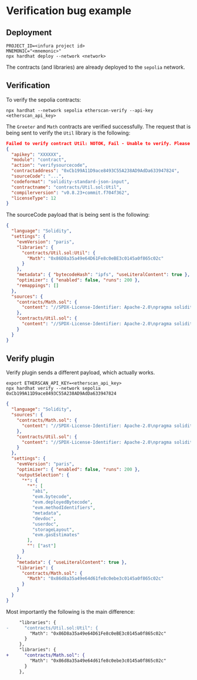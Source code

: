 # Verification bug example

## Deployment

```shell
PROJECT_ID=<infura project id>
MNEMONIC="<mnemonic>"
npx hardhat deploy --network <network>
```

The contracts (and libraries) are already deployed to the `sepolia` network.

## Verification

To verify the sepolia contracts:

```shell
npx hardhat --network sepolia etherscan-verify --api-key <etherscan_api_key>
```

The `Greeter` and `Math` contracts are verified successfully.
The request that is being sent to verify the `Util` library is the following:

```json
Failed to verify contract Util: NOTOK, Fail - Unable to verify. Please check for missing Library or invalid name (i.e names are case senstive). Library was required but suitable match not found
{
  "apikey": "XXXXXX",
  "module": "contract",
  "action": "verifysourcecode",
  "contractaddress": "0xCb199A11D9ace8493C55A238AD9AdDa633947824",
  "sourceCode": "...",
  "codeformat": "solidity-standard-json-input",
  "contractname": "contracts/Util.sol:Util",
  "compilerversion": "v0.8.23+commit.f704f362",
  "licenseType": 12
}
```

The sourceCode payload that is being sent is the following:

```json
{
  "language": "Solidity",
  "settings": {
    "evmVersion": "paris",
    "libraries": {
      "contracts/Util.sol:Util": {
        "Math": "0x86D8a35a49e64D61Fe8c0eBE3c0145a0f865c02c"
      }
    },
    "metadata": { "bytecodeHash": "ipfs", "useLiteralContent": true },
    "optimizer": { "enabled": false, "runs": 200 },
    "remappings": []
  },
  "sources": {
    "contracts/Math.sol": {
      "content": "//SPDX-License-Identifier: Apache-2.0\npragma solidity ^0.8.0;\n\nlibrary Math {\n    function isEven(uint256 n) public pure returns (bool) {\n        return n % 2 == 0;\n    }\n}\n"
    },
    "contracts/Util.sol": {
      "content": "//SPDX-License-Identifier: Apache-2.0\npragma solidity ^0.8.0;\n\nimport {Math} from \"./Math.sol\";\n\nlibrary Util {\n    using Math for uint256;\n\n    function isOdd(uint256 n) public pure returns (bool) {\n        return !Math.isEven(n);\n    }\n}\n"
    }
  }
}
```

## Verify plugin

Verify plugin sends a different payload, which actually works.

```shell
export ETHERSCAN_API_KEY=<etherscan_api_key>
npx hardhat verify --network sepolia 0xCb199A11D9ace8493C55A238AD9AdDa633947824
```

```json
{
  "language": "Solidity",
  "sources": {
    "contracts/Math.sol": {
      "content": "//SPDX-License-Identifier: Apache-2.0\npragma solidity ^0.8.0;\n\nlibrary Math {\n    function isEven(uint256 n) public pure returns (bool) {\n        return n % 2 == 0;\n    }\n}\n"
    },
    "contracts/Util.sol": {
      "content": "//SPDX-License-Identifier: Apache-2.0\npragma solidity ^0.8.0;\n\nimport {Math} from \"./Math.sol\";\n\nlibrary Util {\n    using Math for uint256;\n\n    function isOdd(uint256 n) public pure returns (bool) {\n        return !Math.isEven(n);\n    }\n}\n"
    }
  },
  "settings": {
    "evmVersion": "paris",
    "optimizer": { "enabled": false, "runs": 200 },
    "outputSelection": {
      "*": {
        "*": [
          "abi",
          "evm.bytecode",
          "evm.deployedBytecode",
          "evm.methodIdentifiers",
          "metadata",
          "devdoc",
          "userdoc",
          "storageLayout",
          "evm.gasEstimates"
        ],
        "": ["ast"]
      }
    },
    "metadata": { "useLiteralContent": true },
    "libraries": {
      "contracts/Math.sol": {
        "Math": "0x86d8a35a49e64d61fe8c0ebe3c0145a0f865c02c"
      }
    }
  }
}
```

Most importantly the following is the main difference:

```diff
     "libraries": {
-      "contracts/Util.sol:Util": {
         "Math": "0x86D8a35a49e64D61Fe8c0eBE3c0145a0f865c02c"
       }
     },
     "libraries": {
+      "contracts/Math.sol": {
         "Math": "0x86d8a35a49e64d61fe8c0ebe3c0145a0f865c02c"
       }
     },
```
